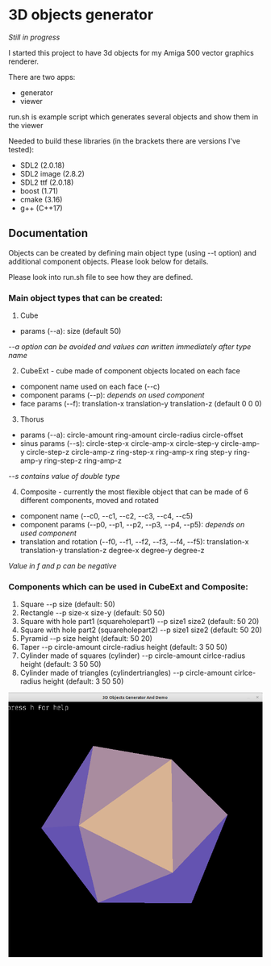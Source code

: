 # 3D objects generator
_Still in progress_ 

I started this project to have 3d objects for my Amiga 500 vector graphics renderer.

There are two apps:

- generator
- viewer 

run.sh is example script which generates several objects and show them in the viewer

Needed to build these libraries (in the brackets there are versions I've tested):

- SDL2 (2.0.18)
- SDL2 image (2.8.2)
- SDL2 ttf (2.0.18)
- boost (1.71)
- cmake (3.16)
- g++ (C++17)

## Documentation

Objects can be created by defining main object type (using --t option) and additional component objects. Please look below for details.

Please look into run.sh file to see how they are defined.

### Main object types that can be created:

1. Cube
- params (--a): size (default 50)

_--a option can be avoided and values can written immediately after type name_

2. CubeExt - cube made of component objects located on each face 
- component name used on each face (--c)
- component params (--p): _depends on used component_
- face params (--f): translation-x translation-y translation-z (default 0 0 0)

3. Thorus 
- params (--a): circle-amount ring-amount circle-radius circle-offset
- sinus params (--s): circle-step-x circle-amp-x circle-step-y circle-amp-y circle-step-z circle-amp-z ring-step-x ring-amp-x ring step-y ring-amp-y ring-step-z ring-amp-z

_--s contains value of double type_

4. Composite - currently the most flexible object that can be made of 6 different components, moved and rotated
- component name (--c0, --c1, --c2, --c3, --c4, --c5)
- component params (--p0, --p1, --p2, --p3, --p4, --p5): _depends on used component_
- translation and rotation (--f0, --f1, --f2, --f3, --f4, --f5): translation-x translation-y translation-z degree-x degree-y degree-z

_Value in f and p can be negative_

### Components which can be used in CubeExt and Composite:
1. Square
--p size (default: 50)
2. Rectangle
--p size-x size-y (default: 50 50)
3. Square with hole part1 (squareholepart1)
--p size1 size2 (default: 50 20)
4. Square with hole part2 (squareholepart2)
--p size1 size2 (default: 50 20)
5. Pyramid
--p size height (default: 50 20)
6. Taper
--p circle-amount circle-radius height (default: 3 50 50)
7. Cylinder made of squares (cylinder)
--p circle-amount cirlce-radius height (default: 3 50 50)
8. Cylinder made of triangles (cylindertriangles)
--p circle-amount cirlce-radius height (default: 3 50 50)

![](example.png)
